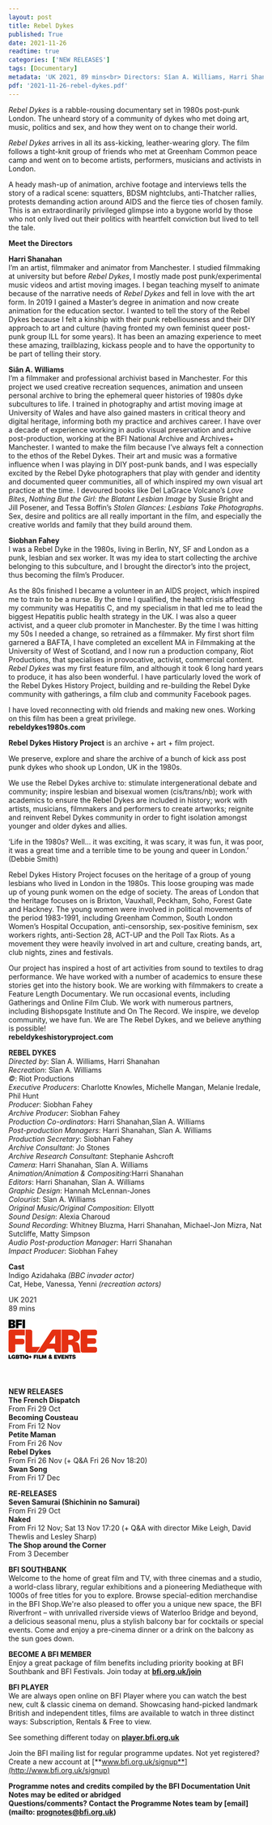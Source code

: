 ```yaml
---
layout: post
title: Rebel Dykes
published: True
date: 2021-11-26
readtime: true
categories: ['NEW RELEASES']
tags: [Documentary]
metadata: 'UK 2021, 89 mins<br> Directors: Sîan A. Williams, Harri Shanahan'
pdf: '2021-11-26-rebel-dykes.pdf'
---
```


_Rebel Dykes_ is a rabble-rousing documentary set in 1980s post-punk London. The unheard story of a community of dykes who met doing art, music, politics and sex, and how they went on to change their world.

_Rebel Dykes_ arrives in all its ass-kicking, leather-wearing glory. The film follows a tight-knit group of friends who met at Greenham Common peace camp and went on to become artists, performers, musicians and activists in London.

A heady mash-up of animation, archive footage and interviews tells the story of a radical scene: squatters, BDSM nightclubs, anti-Thatcher rallies, protests demanding action around AIDS and the fierce ties of chosen family. This is an extraordinarily privileged glimpse into a bygone world by those who not only lived out their politics with heartfelt conviction but lived to tell the tale.

**Meet the Directors**

**Harri Shanahan**<br>
I’m an artist, filmmaker and animator from Manchester. I studied filmmaking at university but before _Rebel Dykes_, I mostly made post punk/experimental music videos and artist moving images. I began teaching myself to animate because of the narrative needs of _Rebel Dykes_ and fell in love with the art form. In 2019 I gained a Master’s degree in animation and now create animation for the education sector. I wanted to tell the story of the Rebel Dykes because I felt a kinship with their punk rebelliousness and their DIY approach to art and culture (having fronted my own feminist queer post-punk group ILL for some years). It has been an amazing experience to meet these amazing, trailblazing, kickass people and to have the opportunity to be part of telling their story.

**Siân A. Williams**<br>
I’m a filmmaker and professional archivist based in Manchester. For this project we used creative recreation sequences, animation and unseen personal archive to bring the ephemeral queer histories of 1980s dyke subcultures to life. I trained in photography and artist moving image at University of Wales and have also gained masters in critical theory and digital heritage, informing both my practice and archives career. I have over a decade of experience working in audio visual preservation and archive post-production, working at the BFI National Archive and Archives+ Manchester. I wanted to make the film because I’ve always felt a connection to the ethos of the Rebel Dykes. Their art and music was a formative influence when I was playing in DIY post-punk bands, and I was especially excited by the Rebel Dyke photographers that play with gender and identity and documented queer communities, all of which inspired my own visual art practice at the time. I devoured books like Del LaGrace Volcano’s _Love Bites_, _Nothing But the Girl: the Blatant Lesbian Image_ by Susie Bright and Jill Posener, and Tessa Boffin’s _Stolen Glances: Lesbians Take Photographs_. Sex, desire and politics are all really important in the film, and especially the creative worlds and family that they build around them.<br>

**Siobhan Fahey**<br>
I was a Rebel Dyke in the 1980s, living in Berlin, NY, SF and London as a punk, lesbian and sex worker. It was my idea to start collecting the archive belonging to this subculture, and I brought the director’s into the project, thus becoming the film’s Producer.

As the 80s finished I became a volunteer in an AIDS project, which inspired me to train to be a nurse. By the time I qualified, the health crisis affecting my community was Hepatitis C, and my specialism in that led me to lead the biggest Hepatitis public health strategy in the UK. I was also a queer activist, and a queer club promoter in Manchester. By the time I was hitting my 50s I needed a change, so retrained as a filmmaker. My first short film garnered a BAFTA, I have completed an excellent MA in Filmmaking at the University of West of Scotland, and I now run a production company, Riot Productions, that specialises in provocative, activist, commercial content. _Rebel Dykes_ was my first feature film, and although it took 6 long hard years to produce, it has also been wonderful. I have particularly loved the work of the Rebel Dykes History Project, building and re-building the Rebel Dyke community with gatherings, a film club and community Facebook pages.

I have loved reconnecting with old friends and making new ones. Working on this film has been a great privilege.<br>
**rebeldykes1980s.com**

**Rebel Dykes History Project** is an archive + art + film project.

We preserve, explore and share the archive of a bunch of kick ass post punk dykes who shook up London, UK in the 1980s.

We use the Rebel Dykes archive to: stimulate intergenerational debate and community; inspire lesbian and bisexual women (cis/trans/nb); work with academics to ensure the Rebel Dykes are included in history; work with artists, musicians, filmmakers and performers to create artworks; reignite and reinvent Rebel Dykes community in order to fight isolation amongst younger and older dykes and allies.

‘Life in the 1980s? Well... it was exciting, it was scary, it was fun, it was poor, it was a great time and a terrible time to be young and queer in London.’ (Debbie Smith)

Rebel Dykes History Project focuses on the heritage of a group of young lesbians who lived in London in the 1980s. This loose grouping was made up of young punk women on the edge of society. The areas of London that the heritage focuses on is Brixton, Vauxhall, Peckham, Soho, Forest Gate and Hackney. The young women were involved in political movements of the period 1983-1991, including Greenham Common, South London Women’s Hospital Occupation, anti-censorship, sex-positive feminism, sex workers rights, anti-Section 28, ACT-UP and the Poll Tax Riots. As a movement they were heavily involved in art and culture, creating bands, art, club nights, zines and festivals.

Our project has inspired a host of art activities from sound to textiles to drag performance. We have worked with a number of academics to ensure these stories get into the history book. We are working with filmmakers to create a Feature Length Documentary. We run occasional events, including Gatherings and Online Film Club.  We work with numerous partners, including Bishopsgate Institute and On The Record. We inspire, we develop community, we have fun. We are The Rebel Dykes, and we believe anything is possible!<br>
**rebeldykeshistoryproject.com**<br>



**REBEL DYKES**<br>
_Directed by_: Sîan A. Williams, Harri Shanahan  
_Recreation_: Sîan A. Williams  
_©_: Riot Productions  
_Executive Producers_: Charlotte Knowles, Michelle Mangan, Melanie Iredale, Phil Hunt  
_Producer_: Siobhan Fahey  
_Archive Producer_: Siobhan Fahey  
_Production Co-ordinators_: Harri Shanahan,Sîan A. Williams  
_Post-production Managers_: Harri Shanahan, Sîan A. Williams  
_Production Secretary_: Siobhan Fahey  
_Archive Consultant_: Jo Stones  
_Archive Research Consultant_: Stephanie Ashcroft  
_Camera_: Harri Shanahan, Sîan A. Williams  
_Animation/Animation & Compositing_:Harri Shanahan  
_Editors_: Harri Shanahan, Sîan A. Williams  
_Graphic Design_: Hannah McLennan-Jones  
_Colourist_: Sîan A. Williams  
_Original Music/Original Composition_: Ellyott  
_Sound Design_: Alexia Charoud  
_Sound Recording_: Whitney Bluzma, Harri Shanahan, Michael-Jon Mizra, Nat Sutcliffe, Matty Simpson  
_Audio Post-production Manager_: Harri Shanahan  
_Impact Producer_: Siobhan Fahey<br>

**Cast**<br>
Indigo Azidahaka _(BBC invader actor)_  
Cat, Hebe, Vanessa, Yenni _(recreation actors)_<br>

UK 2021<br>
89 mins<br>


<img style="float: left;" src="/img/flare-logo-2020-01.png"><br><br><br><br><br><br><br>

**NEW RELEASES**<br>
**The French Dispatch**<br>
From Fri 29 Oct<br>
**Becoming Cousteau**<br>
From Fri 12 Nov<br>
**Petite Maman**<br>
From Fri 26 Nov<br>
**Rebel Dykes**<br>
From Fri 26 Nov (+ Q&A Fri 26 Nov 18:20)<br>
**Swan Song**<br>
From Fri 17 Dec<br>

**RE-RELEASES**<br>
**Seven Samurai (Shichinin no Samurai)**<br>
From Fri 29 Oct<br>
**Naked**<br>
From Fri 12 Nov; Sat 13 Nov 17:20 (+ Q&A with director Mike Leigh, David Thewlis and Lesley Sharp)<br>
**The Shop around the Corner**<br>
From 3 December<br>


**BFI SOUTHBANK**  
Welcome to the home of great film and TV, with three cinemas and a studio, a world-class library, regular exhibitions and a pioneering Mediatheque with 1000s of free titles for you to explore. Browse special-edition merchandise in the BFI Shop.We&#39;re also pleased to offer you a unique new space, the BFI Riverfront – with unrivalled riverside views of Waterloo Bridge and beyond, a delicious seasonal menu, plus a stylish balcony bar for cocktails or special events. Come and enjoy a pre-cinema dinner or a drink on the balcony as the sun goes down.  

**BECOME A BFI MEMBER**  
Enjoy a great package of film benefits including priority booking at BFI Southbank and BFI Festivals. Join today at [**bfi.org.uk/join**](http://www.bfi.org.uk/join)  

**BFI PLAYER**  
 We are always open online on BFI Player where you can watch the best new, cult &amp; classic cinema on demand. Showcasing hand-picked landmark British and independent titles, films are available to watch in three distinct ways: Subscription, Rentals &amp; Free to view.  

See something different today on [**player.bfi.org.uk**](https://player.bfi.org.uk)  

Join the BFI mailing list for regular programme updates. Not yet registered? Create a new account at [**www.bfi.org.uk/signup**](http://www.bfi.org.uk/signup)

**Programme notes and credits compiled by the BFI Documentation Unit  
Notes may be edited or abridged  
Questions/comments? Contact the Programme Notes team by [email](mailto: prognotes@bfi.org.uk)**

<!--stackedit_data:
eyJoaXN0b3J5IjpbLTE4NDI2NDI4MDBdfQ==
-->